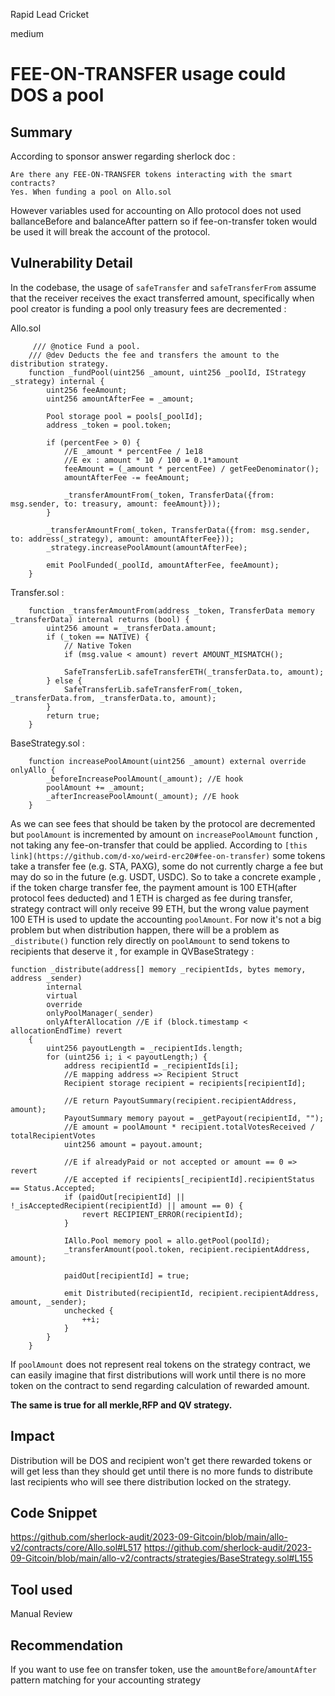 Rapid Lead Cricket

medium

# FEE-ON-TRANSFER usage could DOS a pool
## Summary
According to sponsor answer regarding sherlock doc : 
```solidity
Are there any FEE-ON-TRANSFER tokens interacting with the smart contracts?
Yes. When funding a pool on Allo.sol
```
However variables used for accounting on Allo protocol does not used ballanceBefore and balanceAfter pattern so if fee-on-transfer token would be used it will break the account of the protocol.

## Vulnerability Detail

In the codebase, the usage of `safeTransfer` and `safeTransferFrom` assume that the receiver receives the exact transferred amount, specifically when pool creator is funding a pool only treasury fees are decremented : 

Allo.sol
```solidity
     /// @notice Fund a pool.
    /// @dev Deducts the fee and transfers the amount to the distribution strategy.
    function _fundPool(uint256 _amount, uint256 _poolId, IStrategy _strategy) internal {
        uint256 feeAmount;
        uint256 amountAfterFee = _amount;

        Pool storage pool = pools[_poolId];
        address _token = pool.token;

        if (percentFee > 0) {
            //E _amount * percentFee / 1e18
            //E ex : amount * 10 / 100 = 0.1*amount
            feeAmount = (_amount * percentFee) / getFeeDenominator();
            amountAfterFee -= feeAmount;

            _transferAmountFrom(_token, TransferData({from: msg.sender, to: treasury, amount: feeAmount}));
        }

        _transferAmountFrom(_token, TransferData({from: msg.sender, to: address(_strategy), amount: amountAfterFee}));
        _strategy.increasePoolAmount(amountAfterFee);

        emit PoolFunded(_poolId, amountAfterFee, feeAmount);
    }
```
Transfer.sol : 
```solidity
    function _transferAmountFrom(address _token, TransferData memory _transferData) internal returns (bool) {
        uint256 amount = _transferData.amount;
        if (_token == NATIVE) {
            // Native Token
            if (msg.value < amount) revert AMOUNT_MISMATCH();

            SafeTransferLib.safeTransferETH(_transferData.to, amount);
        } else {
            SafeTransferLib.safeTransferFrom(_token, _transferData.from, _transferData.to, amount);
        }
        return true;
    }
```

BaseStrategy.sol : 
```solidity
    function increasePoolAmount(uint256 _amount) external override onlyAllo {
        _beforeIncreasePoolAmount(_amount); //E hook 
        poolAmount += _amount;
        _afterIncreasePoolAmount(_amount); //E hook 
    }
```
As we can see fees that should be taken by the protocol are decremented but `poolAmount` is incremented by amount on `increasePoolAmount` function , not taking any fee-on-transfer that could be applied.
According to `[this link](https://github.com/d-xo/weird-erc20#fee-on-transfer)` some tokens take a transfer fee (e.g. STA, PAXG), some do not currently charge a fee but may do so in the future (e.g. USDT, USDC).
So to take a concrete example , if the token charge transfer fee, the payment amount is 100 ETH(after protocol fees deducted)  and 1 ETH is charged as fee during transfer, strategy contract will only receive 99 ETH, but the wrong value payment 100 ETH is used to update the accounting `poolAmount`.
For now it's not a big problem but when distribution happen, there will be a problem as `_distribute()` function rely directly on `poolAmount` to send tokens to recipients that deserve it , for example in QVBaseStrategy : 
```solidity
function _distribute(address[] memory _recipientIds, bytes memory, address _sender)
        internal
        virtual
        override
        onlyPoolManager(_sender)
        onlyAfterAllocation //E if (block.timestamp < allocationEndTime) revert
    {
        uint256 payoutLength = _recipientIds.length;
        for (uint256 i; i < payoutLength;) {
            address recipientId = _recipientIds[i];
            //E mapping address => Recipient Struct
            Recipient storage recipient = recipients[recipientId];

            //E return PayoutSummary(recipient.recipientAddress, amount);
            PayoutSummary memory payout = _getPayout(recipientId, "");
            //E amount = poolAmount * recipient.totalVotesReceived / totalRecipientVotes
            uint256 amount = payout.amount;

            //E if alreadyPaid or not accepted or amount == 0 => revert
            //E accepted if recipients[_recipientId].recipientStatus == Status.Accepted;
            if (paidOut[recipientId] || !_isAcceptedRecipient(recipientId) || amount == 0) {
                revert RECIPIENT_ERROR(recipientId);
            }

            IAllo.Pool memory pool = allo.getPool(poolId);
            _transferAmount(pool.token, recipient.recipientAddress, amount);

            paidOut[recipientId] = true;

            emit Distributed(recipientId, recipient.recipientAddress, amount, _sender);
            unchecked {
                ++i;
            }
        }
    }
```
If `poolAmount` does not represent real tokens on the strategy contract, we can easily imagine that first distributions will work until there is no more token on the contract to send regarding calculation of rewarded amount.

**The same is true for all merkle,RFP and QV strategy.**

## Impact

Distribution will be DOS and recipient won't get there rewarded tokens or will get less than they should get until there is no more funds to distribute last recipients who will see there distribution locked on the strategy.

## Code Snippet

https://github.com/sherlock-audit/2023-09-Gitcoin/blob/main/allo-v2/contracts/core/Allo.sol#L517
https://github.com/sherlock-audit/2023-09-Gitcoin/blob/main/allo-v2/contracts/strategies/BaseStrategy.sol#L155

## Tool used

Manual Review

## Recommendation

If you want to use fee on transfer token, use the `amountBefore`/`amountAfter` pattern matching for your accounting strategy
